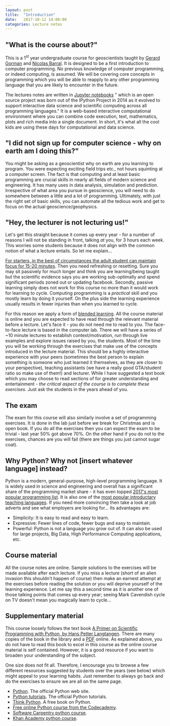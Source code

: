 ```yaml
---
layout: post
title:  "Introduction"
date:   2017-10-12 14:00:00
categories: Lecture notes
---
```


## "What is the course about?"

This is a 1<sup>st</sup> year undergraduate course for geoscientists taught by
[Gerard Gorman](http://www.imperial.ac.uk/people/g.gorman) and 
[Nicolas Barral](http://www.imperial.ac.uk/people/n.barral). It is designed to
be a first introduction to computer programming.  No previous knowledge of
computer programming, or indeed computing, is assumed.  We will be covering
core concepts in programming which you will be able to reapply to any other
programming language that you are likely to encounter in the future.

The lectures notes are written in [Jupyter
notebooks](http://jupyter.org/about.html) " which is an open source project was
born out of the IPython Project in 2014 as it evolved to support interactive
data science and scientific computing across all programming languages." It is
a web-based interactive computational environment where you can combine code
execution, text, mathematics, plots and rich media into a single document. In
short, it's what all the cool kids are using these days for computational and
data science.

## "I did not sign up for computer science - why on earth am I doing this?"

You might be asking as a geoscientist why on earth are you learning to program.
You were expecting exciting field trips etc., not hours squinting at a computer
screen. The fact is that computing and at least basic programming are crucial
skills in nearly all fields of modern science and engineering. It has many uses
in data analysis, simulation and prediction. Irrespective of what area you
pursue in geoscience, you will need to do somewhere between a little and a lot
of programming. Ultimately, with just the right set of basic skills, you can
automate all the tedious work and get to focus on the actual
geoscience/geophysics.

## "Hey, the lecturer is not lecturing us!"

Let's get this straight because it comes up every year - for a number
of reasons I will not be standing in front, talking *at* you, for 3
hours each week. This worries some students because it does not align
with the common notion of what a lecture entails. So let me explain...

[For starters, in the best of circumstances the adult student can maintain
focus for 15-20
minutes](http://ixil.izt.uam.mx/pd/lib/exe/fetch.php/ib:modconduccion:the_change_up_in_lectures.pdf).
Then you need refreshing or resetting. Sure you may sit passively for much
longer and think you are learning/being taught but the scientific evidence says
you are working sub-optimally and spend significant periods zoned out or
updating facebook. Secondly, passive learning simply does not work for this
course no more than it would work for learning to cycle. Computing programming
is a *practical* skill and you mostly learn by doing it yourself. On the plus
side the learning experience usually results in fewer injuries than when you
learned to cycle.

For this reason we apply a form of [blended
learning](http://en.wikipedia.org/wiki/Blended_learning). All the course
material is online and you are expected to have read through the relevant
material before a lecture. Let's face it - you do not need me to read to you.
The face-to-face lecture is based in the computer lab. There we will have a
series of ~10 minute lectures to establish context/motivation, run through live
examples and explore issues raised by you, the students. Most of the time you
will be working through the exercises that make use of the concepts introduced
in the lecture material. This should be a highly interactive experience with
your peers (sometimes the best person to explain something is someone who just
learned it themselves, as they are closer to your perspective), teaching
assistants (we have a really good GTA/student ratio so make use of them!) and
lecturer. While I have suggested a text book which you may choose to read
sections of for greater understanding and entertainment - *the critical aspect
of the course is to complete these exercises*. Just ask the students in the
years ahead of you.

## The exam

The exam for this course will also similarly involve a set of programming
exercises. It is done in the lab just before we break for Christmas and is open
book. If you do all the exercises then you can expect the exam to be trivial -
last year 50% got above 70%. On the other hand if you do not to the exercises,
chances are you will fail (there are things you just cannot sugar coat).

## Why Python? Why not [insert whatever language] instead?

Python is a modern, general-purpose, high-level programming language. It is
widely used in science and engineering and overall has a significant share of
the programming market share - it has even topped [2017's most popular
programming
list](https://www.extremetech.com/computing/252987-python-tops-list-2017s-popular-programming-languages).
It is also one of the [most popular introductary teaching
languages](http://cacm.acm.org/blogs/blog-cacm/176450-python-is-now-the-most-popular-introductory-teaching-language-at-top-us-universities/fulltext).
If you need more convincing then take a look at job adverts and see what
employers are looking for... Its advantages are:

* Simplicity: It is easy to read and easy to learn.
* Expressive: Fewer lines of code, fewer bugs and easy to maintain.
* Powerful: Python is not a language you grow out of. It can also be used for large projects, Big Data, High Performance Computing applications, etc.

## Course material

All the course notes are online. Sample solutions to the exercises will be made
available after each lecture. If you miss a lecture (short of an alien invasion
this shouldn't happen of course) then make an earnest attempt at the exercises
before reading the solution or you will deprive yourself of the learning
experience. Let me say this a second time as it is another one of those talking
points that comes up every year; seeing Mark Cavendish cycle on TV doesn't mean
you magically learn to cycle...

## Supplementary material

This course loosely follows the text book [A Primer on Scientific Programming
with Python, by Hans Petter
Langtangen](http://www.amazon.co.uk/Scientific-Programming-Computational-Science-Engineering/dp/3642302920).
There are many copies of the book in the library and a
[PDF](https://hplgit.github.io/primer.html/doc/pub/half/book.pdf) online. As
explained above, you do not have to read this book to excel in this course as
the online course material is self contained. However, it is a good resource if
you want to broaden your understanding of the subject.

One size does not fit all. Therefore, I encourage you to browse a few different
resources suggested by students over the years (see below) which might appeal
to your learning habits. Just remember to always go back and do the exercises
to ensure we are all on the same page.

* [Python](http://www.python.org>). The official Python web site.
* [Python tutorials](http://docs.python.org/2/tutorial/). The official Python tutorials.
* [Think Python](http://www.greenteapress.com/thinkpython/). A free book on Python.
* [Free online Python course from the Codecademy](http://www.codecademy.com/tracks/python).
* [Software Carpentry python course](http://software-carpentry.org/v4/python/).
* [Khan Academy python course](http://www.khanacademy.org/science/computer-science).
